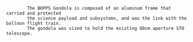 
            The BOPPS Gondola is composed of an aluminum frame that carried and protected
            the science payload and subsystems, and was the link with the balloon flight train.
            The gondola was sized to hold the existing 80cm aperture STO telescope.
        